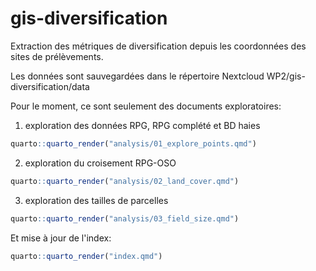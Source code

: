 # gis-diversification

Extraction des métriques de diversification depuis les coordonnées des sites de prélèvements.

Les données sont sauvegardées dans le répertoire Nextcloud WP2/gis-diversification/data

Pour le moment, ce sont seulement des documents exploratoires: 

1. exploration des données RPG, RPG complété et BD haies  
```r
quarto::quarto_render("analysis/01_explore_points.qmd")
```

2. exploration du croisement RPG-OSO  
```r
quarto::quarto_render("analysis/02_land_cover.qmd")
```

3. exploration des tailles de parcelles

```r
quarto::quarto_render("analysis/03_field_size.qmd")
```


Et mise à jour de l'index:
```r
quarto::quarto_render("index.qmd")
```